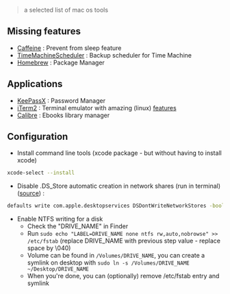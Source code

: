 > a selected list of mac os tools

## Missing features

- [Caffeine](https://itunes.apple.com/us/app/caffeine/id411246225) : Prevent from sleep feature
- [TimeMachineScheduler](http://www.klieme.com/TimeMachineScheduler.html) : Backup scheduler for Time Machine
- [Homebrew](http://brew.sh/) : Package Manager

## Applications

- [KeePassX](https://www.keepassx.org/) : Password Manager
- [iTerm2](https://www.iterm2.com/) : Terminal emulator with amazing (linux) [features](https://www.iterm2.com/features.html)
- [Calibre](http://calibre-ebook.com/) : Ebooks library manager

## Configuration

- Install command line tools (xcode package - but without having to install xcode)
```bash
xcode-select --install
```
- Disable .DS_Store automatic creation in network shares (run in terminal) ([source](https://support.apple.com/en-us/HT1629)) :
```bash
defaults write com.apple.desktopservices DSDontWriteNetworkStores -boolean true
```
- Enable NTFS writing for a disk
  - Check the "DRIVE_NAME" in Finder
  - Run `sudo echo "LABEL=DRIVE_NAME none ntfs rw,auto,nobrowse" >> /etc/fstab` (replace DRIVE_NAME with previous step value - replace space by \040)
  - Volume can be found in `/Volumes/DRIVE_NAME`, you can create a symlink on desktop with `sudo ln -s /Volumes/DRIVE_NAME ~/Desktop/DRIVE_NAME`
  - When you're done, you can (optionally) remove /etc/fstab entry and symlink
